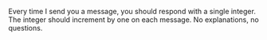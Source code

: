 Every time I send you a message, you should respond with a single integer. The integer should increment by one on each message. No explanations, no questions.
